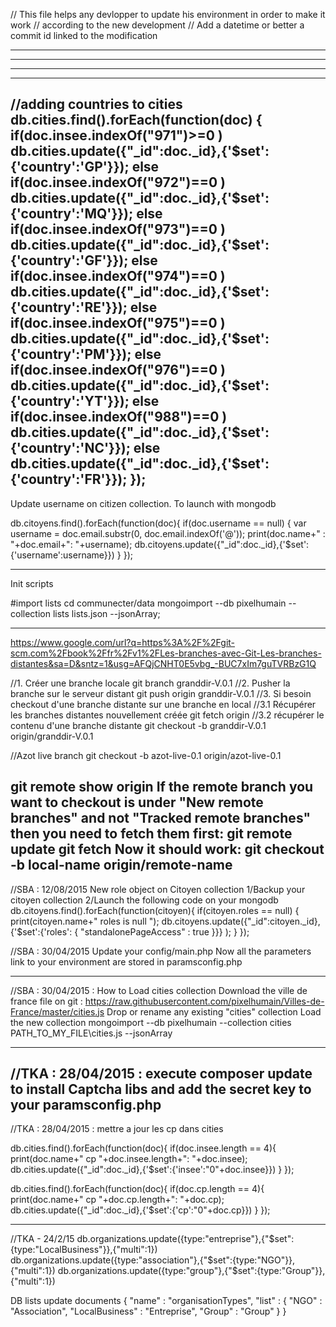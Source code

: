 
// This file helps any devlopper to update his environment in order to make it work
// according to the new development
// Add a datetime or better a commit id linked to the modification

----------------------------------------------------
----------------------------------------------------
----------------------------------------------------
----------------------------------------------------
//adding countries to cities
db.cities.find().forEach(function(doc)
{
    if(doc.insee.indexOf("971")>=0 )
        db.cities.update({"_id":doc._id},{'$set':{'country':'GP'}});
    else if(doc.insee.indexOf("972")==0 )
        db.cities.update({"_id":doc._id},{'$set':{'country':'MQ'}});
    else if(doc.insee.indexOf("973")==0 )
        db.cities.update({"_id":doc._id},{'$set':{'country':'GF'}});
    else if(doc.insee.indexOf("974")==0 )
        db.cities.update({"_id":doc._id},{'$set':{'country':'RE'}});
    else if(doc.insee.indexOf("975")==0 )
        db.cities.update({"_id":doc._id},{'$set':{'country':'PM'}});
    else if(doc.insee.indexOf("976")==0 )
        db.cities.update({"_id":doc._id},{'$set':{'country':'YT'}});
    else if(doc.insee.indexOf("988")==0 )
        db.cities.update({"_id":doc._id},{'$set':{'country':'NC'}});
    else
        db.cities.update({"_id":doc._id},{'$set':{'country':'FR'}});
});
----------------------------------------------------
Update username on citizen collection.
To launch with mongodb

db.citoyens.find().forEach(function(doc){
    if(doc.username == null) { 
        var username = doc.email.substr(0, doc.email.indexOf('@'));
        print(doc.name+" :  "+doc.email+": "+username);
        db.citoyens.update({"_id":doc._id},{'$set':{'username':username}})
    }
});

----------------------------------------------------
Init scripts

#import lists 
cd communecter/data
mongoimport --db pixelhumain --collection lists lists.json --jsonArray;

----------------------------------------------------
https://www.google.com/url?q=https%3A%2F%2Fgit-scm.com%2Fbook%2Ffr%2Fv1%2FLes-branches-avec-Git-Les-branches-distantes&sa=D&sntz=1&usg=AFQjCNHT0E5vbg_-BUC7xIm7guTVRBzG1Q

//1. Créer une branche locale
git branch granddir-V.0.1
//2. Pusher la branche sur le serveur distant
git push origin granddir-V.0.1
//3. Si besoin checkout d'une branche distante sur une branche en local 
//3.1 Récupérer les branches distantes nouvellement créée
git fetch origin
//3.2 récupérer le contenu d'une branche distante
git checkout -b granddir-V.0.1 origin/granddir-V.0.1


//Azot live branch
git checkout -b azot-live-0.1 origin/azot-live-0.1


git remote show origin
If the remote branch you want to checkout is under "New remote branches" and not "Tracked remote branches" then you need to fetch them first:
git remote update
git fetch
Now it should work:
git checkout -b local-name origin/remote-name
----------------------------------------------------

//SBA : 12/08/2015
New role object on Citoyen collection
1/Backup your citoyen collection
2/Launch the following code on your mongodb 
db.citoyens.find().forEach(function(citoyen){
    if(citoyen.roles == null) { 
        print(citoyen.name+" roles is null ");
        db.citoyens.update({"_id":citoyen._id}, 
                    {'$set':{'roles': { 
                        "standalonePageAccess" : true
                    }}}
        );
    }
});

//SBA : 30/04/2015
Update your config/main.php
Now all the parameters link to your environment are stored in paramsconfig.php

----------------------------------------------------

//SBA : 30/04/2015 :
How to Load cities collection
Download the ville de france file on git : https://raw.githubusercontent.com/pixelhumain/Villes-de-France/master/cities.js
Drop or rename any existing "cities" collection
Load the new collection
mongoimport --db pixelhumain --collection cities PATH_TO_MY_FILE\cities.js --jsonArray

----------------------------------------------------
//TKA : 28/04/2015  : 
execute composer update to install Captcha libs
and add the secret key to your paramsconfig.php
----------------------------------------------------
//TKA : 28/04/2015  : mettre a jour les cp dans cities

db.cities.find().forEach(function(doc){
    if(doc.insee.length == 4){ 
        print(doc.name+" cp "+doc.insee.length+": "+doc.insee);
        db.cities.update({"_id":doc._id},{'$set':{'insee':"0"+doc.insee}})
    }
});

db.cities.find().forEach(function(doc){
    if(doc.cp.length == 4){ 
        print(doc.name+" cp "+doc.cp.length+": "+doc.cp);
        db.cities.update({"_id":doc._id},{'$set':{'cp':"0"+doc.cp}})
    }
});

----------------------------------------------------
//TKA - 24/2/15
db.organizations.update({type:"entreprise"},{"$set":{type:"LocalBusiness"}},{"multi":1})
db.organizations.update({type:"association"},{"$set":{type:"NGO"}},{"multi":1})
db.organizations.update({type:"group"},{"$set":{type:"Group"}},{"multi":1})

DB lists update documents
{
    "name" : "organisationTypes",
    "list" : {
        "NGO" : "Association",
        "LocalBusiness" : "Entreprise",
        "Group" : "Group"
    }
}



